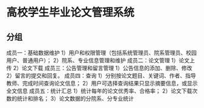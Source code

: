 # 高校学生毕业论文管理系统
## 分组
成员一：基础数据维护
1）用户和权限管理（包括系统管理员、院系管理员、校园用户、普通用户）；
2）院系、专业信息管理和维护
成员二：论文管理
1）论文上传
2）论文下载
成员三：公告管理和留言管理
1）公告信息的添加、删除、修改
2）留言的提交和回复。
成员四：查询
1）分别按论文题目、关键词、作者、指导教师、完成时间查询论文信息；
2）用户可选择查询结果只显示摘要信息，或显示全文信息
成员五：统计汇总
1）统计每年的论文优秀率、合格率；
2）论文下载次数的统计和排名；
3）论文数据的分院系、分专业统计